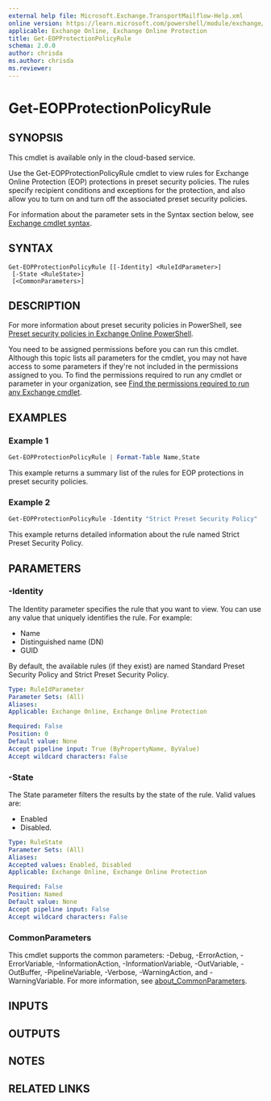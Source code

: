 ```yaml
---
external help file: Microsoft.Exchange.TransportMailflow-Help.xml
online version: https://learn.microsoft.com/powershell/module/exchange/get-eopprotectionpolicyrule
applicable: Exchange Online, Exchange Online Protection
title: Get-EOPProtectionPolicyRule
schema: 2.0.0
author: chrisda
ms.author: chrisda
ms.reviewer:
---
```


# Get-EOPProtectionPolicyRule

## SYNOPSIS
This cmdlet is available only in the cloud-based service.

Use the Get-EOPProtectionPolicyRule cmdlet to view rules for Exchange Online Protection (EOP) protections in preset security policies. The rules specify recipient conditions and exceptions for the protection, and also allow you to turn on and turn off the associated preset security policies.

For information about the parameter sets in the Syntax section below, see [Exchange cmdlet syntax](https://learn.microsoft.com/powershell/exchange/exchange-cmdlet-syntax).

## SYNTAX

```
Get-EOPProtectionPolicyRule [[-Identity] <RuleIdParameter>]
 [-State <RuleState>]
 [<CommonParameters>]
```

## DESCRIPTION
For more information about preset security policies in PowerShell, see [Preset security policies in Exchange Online PowerShell](https://learn.microsoft.com/microsoft-365/security/office-365-security/preset-security-policies#preset-security-policies-in-exchange-online-powershell).

You need to be assigned permissions before you can run this cmdlet. Although this topic lists all parameters for the cmdlet, you may not have access to some parameters if they're not included in the permissions assigned to you. To find the permissions required to run any cmdlet or parameter in your organization, see [Find the permissions required to run any Exchange cmdlet](https://learn.microsoft.com/powershell/exchange/find-exchange-cmdlet-permissions).

## EXAMPLES

### Example 1
```powershell
Get-EOPProtectionPolicyRule | Format-Table Name,State
```

This example returns a summary list of the rules for EOP protections in preset security policies.

### Example 2
```powershell
Get-EOPProtectionPolicyRule -Identity "Strict Preset Security Policy"
```

This example returns detailed information about the rule named Strict Preset Security Policy.

## PARAMETERS

### -Identity
The Identity parameter specifies the rule that you want to view. You can use any value that uniquely identifies the rule. For example:

- Name
- Distinguished name (DN)
- GUID

By default, the available rules (if they exist) are named Standard Preset Security Policy and Strict Preset Security Policy.

```yaml
Type: RuleIdParameter
Parameter Sets: (All)
Aliases:
Applicable: Exchange Online, Exchange Online Protection

Required: False
Position: 0
Default value: None
Accept pipeline input: True (ByPropertyName, ByValue)
Accept wildcard characters: False
```

### -State
The State parameter filters the results by the state of the rule. Valid values are:

- Enabled
- Disabled.

```yaml
Type: RuleState
Parameter Sets: (All)
Aliases:
Accepted values: Enabled, Disabled
Applicable: Exchange Online, Exchange Online Protection

Required: False
Position: Named
Default value: None
Accept pipeline input: False
Accept wildcard characters: False
```

### CommonParameters
This cmdlet supports the common parameters: -Debug, -ErrorAction, -ErrorVariable, -InformationAction, -InformationVariable, -OutVariable, -OutBuffer, -PipelineVariable, -Verbose, -WarningAction, and -WarningVariable. For more information, see [about_CommonParameters](https://go.microsoft.com/fwlink/p/?LinkID=113216).

## INPUTS

## OUTPUTS

## NOTES

## RELATED LINKS
